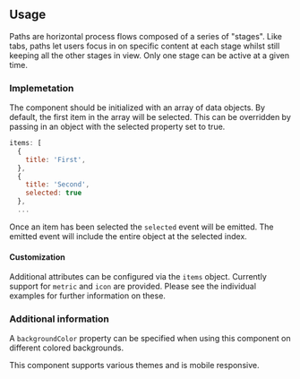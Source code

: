 ## Usage

Paths are horizontal process flows composed of a series of "stages".
Like tabs, paths let users focus in on specific content at each stage
whilst still keeping all the other stages in view. Only one stage can
be active at a given time.

### Implemetation

The component should be initialized with an array of data objects. By
default, the first item in the array will be selected. This can be
overridden by passing in an object with the selected property set to
true.

```js
items: [
  {
    title: 'First',
  },
  {
    title: 'Second',
    selected: true
  },
  ...
```

Once an item has been selected the `selected` event will be emitted.
The emitted event will include the entire object at the selected index.

#### Customization

Additional attributes can be configured via the `items` object. Currently
support for `metric` and `icon` are provided. Please see the individual
examples for further information on these.

### Additional information

A `backgroundColor` property can be specified when using this component
on different colored backgrounds.

This component supports various themes and is mobile responsive.
